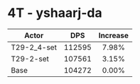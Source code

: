 # 4T - yshaarj-da
| Actor | DPS | Increase |
|---|:---:|:---:|
|T29-2_4-set|112595|7.98%|
|T29-2-set|107561|3.15%|
|Base|104272|0.00%|
